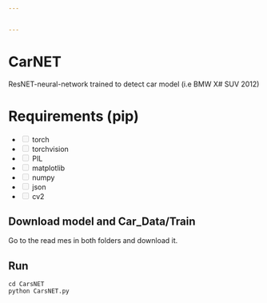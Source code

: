 ```yaml
---


---
```


<h1 id="carnet">CarNET</h1>
<p>ResNET-neural-network trained to detect car model (i.e BMW X# SUV 2012)</p>
<h1 id="requirements-pip">Requirements (pip)</h1>
<ul>
<li class="task-list-item"><input type="checkbox" class="task-list-item-checkbox" disabled=""> torch</li>
<li class="task-list-item"><input type="checkbox" class="task-list-item-checkbox" disabled=""> torchvision</li>
<li class="task-list-item"><input type="checkbox" class="task-list-item-checkbox" disabled=""> PIL</li>
<li class="task-list-item"><input type="checkbox" class="task-list-item-checkbox" disabled=""> matplotlib</li>
<li class="task-list-item"><input type="checkbox" class="task-list-item-checkbox" disabled=""> numpy</li>
<li class="task-list-item"><input type="checkbox" class="task-list-item-checkbox" disabled=""> json</li>
<li class="task-list-item"><input type="checkbox" class="task-list-item-checkbox" disabled=""> cv2</li>
</ul>
<h2 id="download-model-and-car_datatrain">Download model and Car_Data/Train</h2>
<p>Go to the read mes in both folders and download it.</p>
<h2 id="run">Run</h2>
<pre><code>cd CarsNET
python CarsNET.py
</code></pre>

